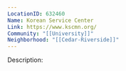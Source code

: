 ```yaml
---
LocationID: 632460
Name: Korean Service Center
Link: https://www.kscmn.org/
Community: "[[University]]"
Neighborhood: "[[Cedar-Riverside]]"
---
```


Description:

